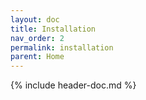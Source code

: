 ```yaml
---
layout: doc
title: Installation
nav_order: 2
permalink: installation
parent: Home
---
```


{% include header-doc.md %}
